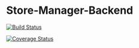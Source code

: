 # Store-Manager-Backend

[![Build Status](https://travis-ci.org/Nyakaru/Store-Manager-Backend.svg?branch=develop)](https://travis-ci.org/Nyakaru/Store-Manager-Backend)

[![Coverage Status](https://coveralls.io/repos/github/Nyakaru/Store-Manager-Backend/badge.svg)](https://coveralls.io/github/Nyakaru/Store-Manager-Backend)

